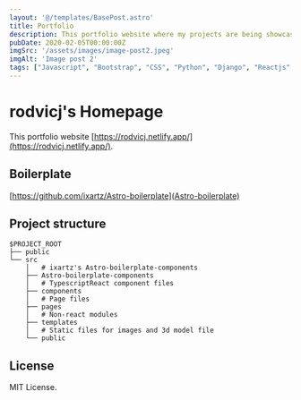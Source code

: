 ```yaml
---
layout: '@/templates/BasePost.astro'
title: Portfolio
description: This portfolio website where my projects are being showcased.
pubDate: 2020-02-05T00:00:00Z
imgSrc: '/assets/images/image-post2.jpeg'
imgAlt: 'Image post 2'
tags: ["Javascript", "Bootstrap", "CSS", "Python", "Django", "Reactjs" ]
---
```


# rodvicj's Homepage

This portfolio website [https://rodvicj.netlify.app/](https://rodvicj.netlify.app/).

## Boilerplate

[https://github.com/ixartz/Astro-boilerplate](Astro-boilerplate)

## Project structure

```
$PROJECT_ROOT
├── public
└── src
    │   # ixartz's Astro-boilerplate-components
    ├── Astro-boilerplate-components
    │   # TypescriptReact component files
    ├── components
    │   # Page files
    ├── pages
    │   # Non-react modules
    ├── templates
    │   # Static files for images and 3d model file
    └── public
```

## License

MIT License.
